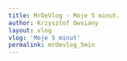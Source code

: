 ```yaml
---
title: MrDeVlog - Moje 5 minut.
author: Krzysztof Owsiany
layout: vlog
vlog: 'Moje 5 minut'
permalink: mrdevlog_5min
---
```


